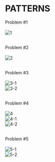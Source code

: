 # PATTERNS

Problem #1
<br><br>
![1](https://github.com/user-attachments/assets/81107e8a-0ddc-4686-b188-49cc57cacd52)
<br><br>

Problem #2
<br><br>
![2](https://github.com/user-attachments/assets/bd6e0058-9268-49dc-8d9a-98f989bba915)
<br><br>

Problem #3
<br><br>
![3-1](https://github.com/user-attachments/assets/45ec43e3-3187-4f3d-951b-185d672eb83b)
<br>
![3-2](https://github.com/user-attachments/assets/632fd11d-13ff-43af-b810-b3953582775d)
<br><br>

Problem #4
<br><br>
![4](https://github.com/user-attachments/assets/5043dc75-6680-42f0-bb48-7ca36d4de529)
<br>
![4-1](https://github.com/user-attachments/assets/a1465ee9-1bf0-4b1c-822d-82d10a5f2de4)
<br>
![4-2](https://github.com/user-attachments/assets/bc65275a-8b62-4015-b83b-48c0adf4d60c)
<br><br>

Problem #5
<br><br>
![5-1](https://github.com/user-attachments/assets/d5396bda-cc28-4e9f-8fa0-6fcea10dd7a1)
<br>
![5-2](https://github.com/user-attachments/assets/5b73eee1-4349-402f-8d21-eb4027fc890f)
